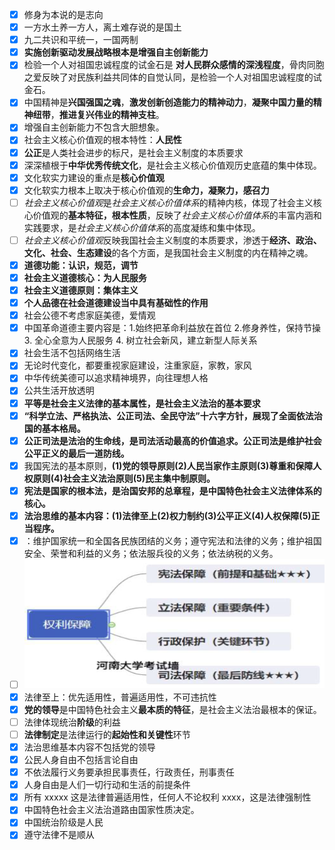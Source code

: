  - [x] 修身为本说的是志向
 - [x] 一方水土养一方人，离土难存说的是国土
 - [x] 九二共识和平统一，一国两制
 - [x] **实施创新驱动发展战略根本是增强自主创新能力**
 - [x] 检验一个人对祖国忠诚程度的试金石是 **对人民群众感情的深浅程度**，骨肉同胞之爱反映了对民族利益共同体的自觉认同，是检验一个人对祖国忠诚程度的试金石。
 - [x] 中国精神是**兴国强国之魂**，**激发创新创造能力的精神动力**，**凝聚中国力量的精神纽带**，**推进复兴伟业的精神支柱**。
 - [x] 增强自主创新能力不包含大胆想象。
- [x] 社会主义核心价值观的根本特性：**人民性**
- [x] **公正**是人类社会进步的标尺，是社会主义制度的本质要求
- [x] 深深植根于**中华优秀传统文化**，是社会主义核心价值观历史底蕴的集中体现。
- [x] 文化软实力建设的重点是**核心价值观**
- [x] 文化软实力根本上取决于核心价值观的**生命力，凝聚力，感召力**
- [ ] *社会主义核心价值观*是*社会主义核心价值体系*的精神内核，体现了社会主义核心价值观的**基本特征，根本性质**，反映了*社会主义核心价值体系*的丰富内涵和实践要求，是*社会主义核心价值体系*的高度凝练和集中体现。
- [ ] *社会主义核心价值观*反映我国社会主义制度的本质要求，渗透于**经济、政治、文化、社会、生态建设**的各个方面，是我国社会主义制度的内在精神之魂。
- [x] **道德功能：认识，规范，调节**
- [x] **社会主义道德核心：为人民服务**
- [x] **社会主义道德原则：集体主义**
- [x] **个人品德在社会道德建设当中具有基础性的作用**
- [x] 社会公德不考虑家庭美德，爱情观
- [x] 中国革命道德主要内容是：1.始终把革命利益放在首位 2.修身养性，保持节操3. 全心全意为人民服务 4. 树立社会新风，建立新型人际关系
- [x] 社会生活不包括网络生活
- [x] 无论时代变化，都要重视家庭建设，注重家庭，家教，家风
- [x] 中华传统美德可以追求精神境界，向往理想人格
- [x] 公共生活开放透明
- [x] **平等是社会主义法律的基本属性，是社会主义法治的基本要求**
- [x] **“科学立法、严格执法、公正司法、全民守法”十六字方针，展现了全面依法治国的基本格局。**
- [x] **公正司法是法治的生命线，是司法活动最高的价值追求。公正司法是维护社会公平正义的最后一道防线。**
- [x] 我国宪法的基本原则，**(1)党的领导原则(2)人民当家作主原则(3)尊重和保障人权原则(4)社会主义法治原则(5)民主集中制原则。**
- [x] **宪法是国家的根本法，是治国安邦的总章程，是中国特色社会主义法律体系的核心。**
- [x] **法治思维的基本内容：(1)法律至上(2)权力制约(3)公平正义(4)人权保障(5)正当程序。**
- [x] ：维护国家统一和全国各民族团结的义务；遵守宪法和法律的义务；维护祖国安全、荣誉和利益的义务；依法服兵役的义务；依法纳税的义务。
- [ ] ![输入图片说明](/imgs/2024-06-25/P9t5dv4wOXdV8fCF.png)
- [x] 法律至上：优先适用性，普遍适用性，不可违抗性
- [x] **党的领导**是中国特色社会主义**最本质的特征**，是社会主义法治最根本的保证。
- [ ] 法律体现统治**阶级**的利益
- [ ] **法律制定**是法律运行的**起始性和关键性**环节
- [x] 法治思维基本内容不包括党的领导
- [x] 公民人身自由不包括言论自由
- [x] 不依法履行义务要承担民事责任，行政责任，刑事责任
- [x] 人身自由是人们一切行动和生活的前提条件
- [x] 所有 xxxxx 这是法律普遍适用性，任何人不论权利 xxxx，这是法律强制性
- [x] 中国特色社会主义法治道路由国家性质决定。
- [x] 中国统治阶级是人民
- [x] 遵守法律不是顺从 
<!--stackedit_data:
eyJoaXN0b3J5IjpbLTc1ODEyNzAwNSwxODY4ODA3ODcsMTI2ND
IyNTMwNywxNTcyMzA0MTM2LDE2MjUwMTU1OTgsMTYxMzI4MTY2
MCwxNjg4Nzk5MzgyLC00NDI3ODcyMDMsMjA4Nzc2OTgyNCwtMT
QzNTgzMDk0OSwxODI0MjU3NjQwLDE0NzM4OTI2NzVdfQ==
-->